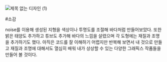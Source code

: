 ![제목 없는 디자인 (1)](https://github.com/asudhgjhasfklj/Graphics/assets/127822717/b15edc3e-861f-418a-9f3e-2378d47e7205)

#소감

noise를 이용해 생성된 지형을 색상이나 투명도를 조절해 바다처럼 만들어보았다. 또한 밝은 태양도 추가하고 튜브도 추가해 바다의 느낌을 살렸으며 각 도형에는 재질과 조명을 추가하기도 했다. 아직은 코드를 잘 이해하기 어렵지만 반복해 보면서 내 것으로 만들고 재질과 조명에 대해서도 열심히 배워 내가 상상할 수 있는 다양한 그래픽스 작품들을 만들어 볼 것이다.
